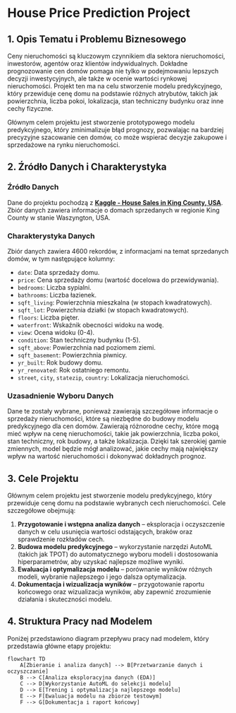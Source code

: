 # House Price Prediction Project

## 1. Opis Tematu i Problemu Biznesowego

Ceny nieruchomości są kluczowym czynnikiem dla sektora nieruchomości, inwestorów, agentów oraz klientów indywidualnych. Dokładne prognozowanie cen domów pomaga nie tylko w podejmowaniu lepszych decyzji inwestycyjnych, ale także w ocenie wartości rynkowej nieruchomości. Projekt ten ma na celu stworzenie modelu predykcyjnego, który przewiduje cenę domu na podstawie różnych atrybutów, takich jak powierzchnia, liczba pokoi, lokalizacja, stan techniczny budynku oraz inne cechy fizyczne. 

Głównym celem projektu jest stworzenie prototypowego modelu predykcyjnego, który zminimalizuje błąd prognozy, pozwalając na bardziej precyzyjne szacowanie cen domów, co może wspierać decyzje zakupowe i sprzedażowe na rynku nieruchomości.

## 2. Źródło Danych i Charakterystyka

### Źródło Danych
Dane do projektu pochodzą z **[Kaggle - House Sales in King County, USA](https://www.kaggle.com/datasets/shree1992/housedata)**. Zbiór danych zawiera informacje o domach sprzedanych w regionie King County w stanie Waszyngton, USA.

### Charakterystyka Danych
Zbiór danych zawiera 4600 rekordów, z informacjami na temat sprzedanych domów, w tym następujące kolumny:

- `date`: Data sprzedaży domu.
- `price`: Cena sprzedaży domu (wartość docelowa do przewidywania).
- `bedrooms`: Liczba sypialni.
- `bathrooms`: Liczba łazienek.
- `sqft_living`: Powierzchnia mieszkalna (w stopach kwadratowych).
- `sqft_lot`: Powierzchnia działki (w stopach kwadratowych).
- `floors`: Liczba pięter.
- `waterfront`: Wskaźnik obecności widoku na wodę.
- `view`: Ocena widoku (0-4).
- `condition`: Stan techniczny budynku (1-5).
- `sqft_above`: Powierzchnia nad poziomem ziemi.
- `sqft_basement`: Powierzchnia piwnicy.
- `yr_built`: Rok budowy domu.
- `yr_renovated`: Rok ostatniego remontu.
- `street`, `city`, `statezip`, `country`: Lokalizacja nieruchomości.

### Uzasadnienie Wyboru Danych
Dane te zostały wybrane, ponieważ zawierają szczegółowe informacje o sprzedaży nieruchomości, które są niezbędne do budowy modelu predykcyjnego dla cen domów. Zawierają różnorodne cechy, które mogą mieć wpływ na cenę nieruchomości, takie jak powierzchnia, liczba pokoi, stan techniczny, rok budowy, a także lokalizacja. Dzięki tak szerokiej gamie zmiennych, model będzie mógł analizować, jakie cechy mają największy wpływ na wartość nieruchomości i dokonywać dokładnych prognoz.

## 3. Cele Projektu

Głównym celem projektu jest stworzenie modelu predykcyjnego, który przewiduje cenę domu na podstawie wybranych cech nieruchomości. Cele szczegółowe obejmują:

1. **Przygotowanie i wstępna analiza danych** – eksploracja i oczyszczenie danych w celu usunięcia wartości odstających, braków oraz sprawdzenie rozkładów cech.
2. **Budowa modelu predykcyjnego** – wykorzystanie narzędzi AutoML (takich jak TPOT) do automatycznego wyboru modeli i dostosowania hiperparametrów, aby uzyskać najlepsze możliwe wyniki.
3. **Ewaluacja i optymalizacja modelu** – porównanie wyników różnych modeli, wybranie najlepszego i jego dalsza optymalizacja.
4. **Dokumentacja i wizualizacja wyników** – przygotowanie raportu końcowego oraz wizualizacja wyników, aby zapewnić zrozumienie działania i skuteczności modelu.

## 4. Struktura Pracy nad Modelem

Poniżej przedstawiono diagram przepływu pracy nad modelem, który przedstawia główne etapy projektu:

```mermaid
flowchart TD
    A[Zbieranie i analiza danych] --> B[Przetwarzanie danych i oczyszczanie]
    B --> C[Analiza eksploracyjna danych (EDA)]
    C --> D[Wykorzystanie AutoML do selekcji modelu]
    D --> E[Trening i optymalizacja najlepszego modelu]
    E --> F[Ewaluacja modelu na zbiorze testowym]
    F --> G[Dokumentacja i raport końcowy]
